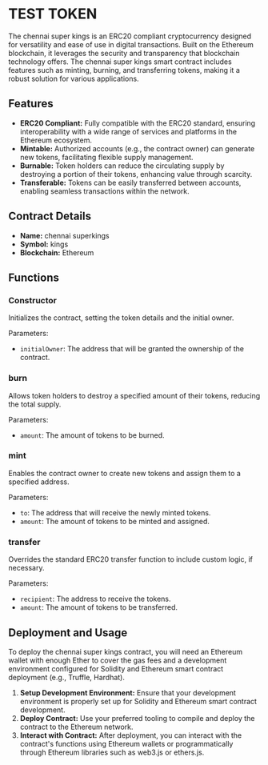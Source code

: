 
# TEST TOKEN

The chennai super kings is an ERC20 compliant cryptocurrency designed for versatility and ease of use in digital transactions. Built on the Ethereum blockchain, it leverages the security and transparency that blockchain technology offers. The  chennai super kings smart contract includes features such as minting, burning, and transferring tokens, making it a robust solution for various applications.

## Features

- **ERC20 Compliant:** Fully compatible with the ERC20 standard, ensuring interoperability with a wide range of services and platforms in the Ethereum ecosystem.
- **Mintable:** Authorized accounts (e.g., the contract owner) can generate new tokens, facilitating flexible supply management.
- **Burnable:** Token holders can reduce the circulating supply by destroying a portion of their tokens, enhancing value through scarcity.
- **Transferable:** Tokens can be easily transferred between accounts, enabling seamless transactions within the network.

## Contract Details

- **Name:** chennai superkings
- **Symbol:** kings
- **Blockchain:** Ethereum

## Functions

### Constructor

Initializes the contract, setting the token details and the initial owner.

Parameters:
- `initialOwner`: The address that will be granted the ownership of the contract.

### burn

Allows token holders to destroy a specified amount of their tokens, reducing the total supply.

Parameters:
- `amount`: The amount of tokens to be burned.

### mint

Enables the contract owner to create new tokens and assign them to a specified address.

Parameters:
- `to`: The address that will receive the newly minted tokens.
- `amount`: The amount of tokens to be minted and assigned.

### transfer

Overrides the standard ERC20 transfer function to include custom logic, if necessary.

Parameters:
- `recipient`: The address to receive the tokens.
- `amount`: The amount of tokens to be transferred.

## Deployment and Usage

To deploy the chennai super kings contract, you will need an Ethereum wallet with enough Ether to cover the gas fees and a development environment configured for Solidity and Ethereum smart contract deployment (e.g., Truffle, Hardhat).

1. **Setup Development Environment:** Ensure that your development environment is properly set up for Solidity and Ethereum smart contract development.
2. **Deploy Contract:** Use your preferred tooling to compile and deploy the contract to the Ethereum network.
3. **Interact with Contract:** After deployment, you can interact with the contract's functions using Ethereum wallets or programmatically through Ethereum libraries such as web3.js or ethers.js.
